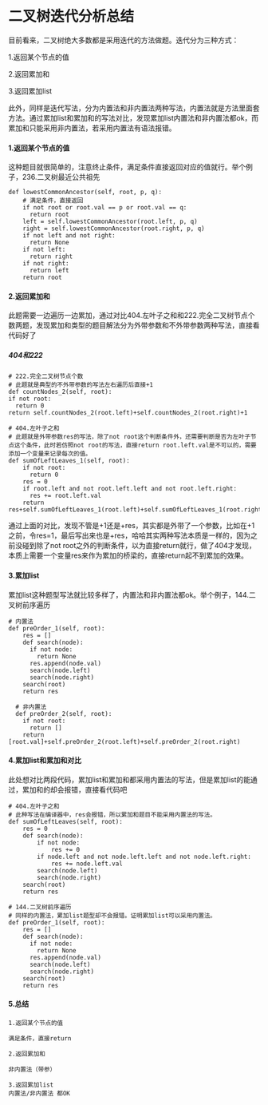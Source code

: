 # 二叉树迭代分析总结

目前看来，二叉树绝大多数都是采用迭代的方法做题。迭代分为三种方式：

1.返回某个节点的值

2.返回累加和

3.返回累加list

此外，同样是迭代写法，分为内置法和非内置法两种写法，内置法就是方法里面套方法。通过累加list和累加和的写法对比，发现累加list内置法和非内置法都ok，而累加和只能采用非内置法，若采用内置法有语法报错。

#### 1.返回某个节点的值
这种题目就很简单的，注意终止条件，满足条件直接返回对应的值就行。举个例子，236.二叉树最近公共祖先

    def lowestCommonAncestor(self, root, p, q):
        # 满足条件，直接返回
        if not root or root.val == p or root.val == q:
          return root
        left = self.lowestCommonAncestor(root.left, p, q)
        right = self.lowestCommonAncestor(root.right, p, q)
        if not left and not right:
          return None
        if not left:
          return right
        if not right:
          return left
        return root

#### 2.返回累加和
此题需要一边遍历一边累加，通过对比404.左叶子之和和222.完全二叉树节点个数两题，发现累加和类型的题目解法分为外带参数和不外带参数两种写法，直接看代码好了
##### 404和222

    # 222.完全二叉树节点个数
    # 此题就是典型的不外带参数的写法左右遍历后直接+1
    def countNodes_2(self, root):
    if not root:
      return 0
    return self.countNodes_2(root.left)+self.countNodes_2(root.right)+1
    
    # 404.左叶子之和
    # 此题就是外带参数res的写法，除了not root这个判断条件外，还需要判断是否为左叶子节点这个条件，此时若仿照not root的写法，直接return root.left.val是不可以的，需要添加一个变量来记录每次的值。
    def sumOfLeftLeaves_1(self, root):
        if not root:
          return 0
        res = 0
        if root.left and not root.left.left and not root.left.right:
          res += root.left.val
        return res+self.sumOfLeftLeaves_1(root.left)+self.sumOfLeftLeaves_1(root.right)
     
通过上面的对比，发现不管是+1还是+res，其实都是外带了一个参数，比如在+1之前，令res=1，最后写出来也是+res，哈哈其实两种写法本质是一样的，因为之前没碰到除了not root之外的判断条件，以为直接return就行，做了404才发现，本质上需要一个变量res来作为累加的桥梁的，直接return起不到累加的效果。

#### 3.累加list
累加list这种题型写法就比较多样了，内置法和非内置法都ok。举个例子，144.二叉树前序遍历

    # 内置法
    def preOrder_1(self, root):
        res = []
        def search(node):
          if not node:
            return None
          res.append(node.val)
          search(node.left)
          search(node.right)
        search(root)
        return res

      # 非内置法
      def preOrder_2(self, root):
        if not root:
          return []
        return [root.val]+self.preOrder_2(root.left)+self.preOrder_2(root.right)

#### 4.累加list和累加和对比
此处想对比两段代码，累加list和累加和都采用内置法的写法，但是累加list的能通过，累加和的却会报错，直接看代码吧

    # 404.左叶子之和
    # 此种写法在编译器中，res会报错，所以累加和题目不能采用内置法的写法。
    def sumOfLeftLeaves(self, root):
        res = 0
        def search(node):
            if not node:
                res += 0
            if node.left and not node.left.left and not node.left.right:
                res += node.left.val
            search(node.left)
            search(node.right)
        search(root)
        return res

    # 144.二叉树前序遍历
    # 同样的内置法，累加list题型却不会报错。证明累加list可以采用内置法。
    def preOrder_1(self, root):
        res = []
        def search(node):
          if not node:
            return None
          res.append(node.val)
          search(node.left)
          search(node.right)
        search(root)
        return res

#### 5.总结
    1.返回某个节点的值

    满足条件，直接return

    2.返回累加和

    非内置法（带参）
    
    3.返回累加list
    内置法/非内置法 都OK
